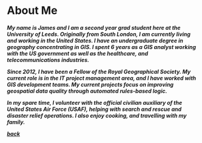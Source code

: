 <h1>About Me</h1>

<h5>
<p>My name is James and I am a second year grad student here at the University of Leeds. Originally from South London, I am currently living and working in the United States.  I have an undergraduate degree in geography concentrating in GIS.  I spent 6 years as a GIS analyst working with the US government as well as the healthcare, and telecommunications industries.  
  
<p>Since 2012, I have been a Fellow of the Royal Geographical Society. My current role is in the IT project management area, and I have worked with GIS development teams. My current projects focus on improving geospatial data quality through automated rules-based logic.</p>
  
<p>In my spare time, I volunteer with the official civilian auxiliary of the United States Air Force (USAF), helping with search and rescue and disaster relief operations. I also enjoy cooking, and travelling with my family.</p>

<a href="https://jlablacker.github.io/GEOG5991-Portfolio/">back</a>
